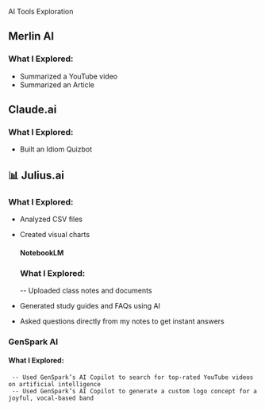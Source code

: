 AI Tools Exploration

## Merlin AI
### What I Explored:
- Summarized  a YouTube video
- Summarized  an Article

##  Claude.ai
### What I Explored:
 - Built an Idiom Quizbot 

  ## 📊 Julius.ai
  ### What I Explored:
- Analyzed CSV files
- Created visual charts

  #### NotebookLM 
  ### What I Explored:
   -- Uploaded class notes and documents
- Generated study guides and FAQs using AI
- Asked questions directly from my notes to get instant answers

### GenSpark AI
 #### What I Explored:
     -- Used GenSpark’s AI Copilot to search for top-rated YouTube videos on artificial intelligence
     -- Used GenSpark’s AI Copilot to generate a custom logo concept for a joyful, vocal-based band



